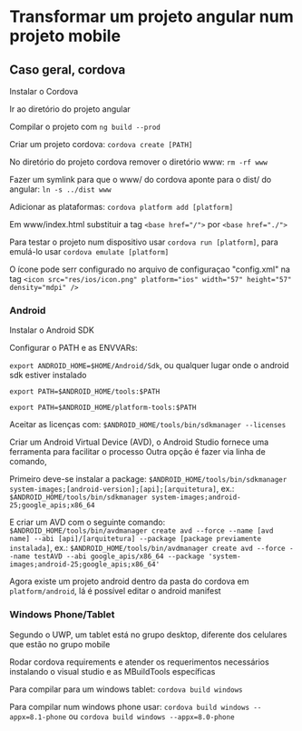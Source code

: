 # Transformar um projeto angular num projeto mobile

## Caso geral, cordova
Instalar o Cordova

Ir ao diretório do projeto angular

Compilar o projeto com `ng build --prod`

Criar um projeto cordova: `cordova create [PATH]`

No diretório do projeto cordova remover o diretório www: `rm -rf www`

Fazer um symlink para que o www/ do cordova aponte para o dist/ do angular: `ln -s ../dist www`

Adicionar as plataformas: `cordova platform add [platform]`

Em www/index.html substituir a tag `<base href="/">` por `<base href="./">`

Para testar o projeto num dispositivo usar `cordova run [platform]`, para emulá-lo usar `cordova emulate [platform]`

O ícone pode serr configurado no arquivo de configuraçao "config.xml" na tag `<icon src="res/ios/icon.png" platform="ios" width="57" height="57" density="mdpi" />`

### Android
Instalar o Android SDK

Configurar o PATH e as ENVVARs:

`export ANDROID_HOME=$HOME/Android/Sdk`, ou qualquer lugar onde o android sdk estiver instalado

`export PATH=$ANDROID_HOME/tools:$PATH`

`export PATH=$ANDROID_HOME/platform-tools:$PATH`

Aceitar as licenças com:
`$ANDROID_HOME/tools/bin/sdkmanager --licenses`

Criar um Android Virtual Device (AVD), o Android Studio fornece uma ferramenta para facilitar o processo
Outra opção é fazer via linha de comando,

Primeiro deve-se instalar a package:
`$ANDROID_HOME/tools/bin/sdkmanager system-images;[android-version];[api];[arquitetura]`, ex.:
`$ANDROID_HOME/tools/bin/sdkmanager system-images;android-25;google_apis;x86_64`

E criar um AVD com o seguinte comando:
`$ANDROID_HOME/tools/bin/avdmanager create avd --force --name [avd name] --abi [api]/[arquitetura] --package [package previamente instalada]`, ex.:
`$ANDROID_HOME/tools/bin/avdmanager create avd --force --name testAVD --abi google_apis/x86_64 --package 'system-images;android-25;google_apis;x86_64'`


Agora existe um projeto android dentro da pasta do cordova em `platform/android`, lá é possível editar o android manifest


### Windows Phone/Tablet

Segundo o UWP, um tablet está no grupo desktop, diferente dos celulares que estão no grupo mobile

Rodar cordova requirements e atender os requerimentos necessários instalando o visual studio e as MBuildTools específicas

Para compilar para um windows tablet: `cordova build windows`

Para compilar num windows phone usar: `cordova build windows --appx=8.1-phone` ou `cordova build windows --appx=8.0-phone`
